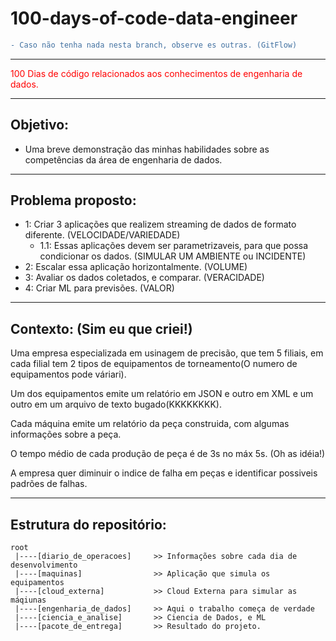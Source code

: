 # 100-days-of-code-data-engineer
```diff
- Caso não tenha nada nesta branch, observe es outras. (GitFlow)
```

---
<p style="color:red;">100 Dias de código relacionados aos conhecimentos de engenharia de dados.</p>

---
## Objetivo:

- Uma breve demonstração das minhas habilidades sobre as competências da área de engenharia de dados.

---
## Problema proposto:

- 1: Criar 3 aplicações que realizem streaming de dados de formato diferente. (VELOCIDADE/VARIEDADE)
    - 1.1: Essas aplicações devem ser parametrizaveis, para que possa condicionar os dados. (SIMULAR UM AMBIENTE ou INCIDENTE) 
- 2: Escalar essa aplicação horizontalmente. (VOLUME)
- 3: Avaliar os dados coletados, e comparar. (VERACIDADE)
- 4: Criar ML para previsões. (VALOR)


---
## Contexto: (Sim eu que criei!)

 Uma empresa especializada em usinagem de precisão, que tem 5 filiais, em cada filial tem 2 tipos de equipamentos de torneamento(O numero de equipamentos pode váriari). 

 Um dos equipamentos emite um relatório em JSON e outro em XML e um outro em um arquivo de texto bugado(KKKKKKKK).

 Cada máquina emite um relatório da peça construida, com algumas informações sobre a peça.

 O tempo médio de cada produção de peça é de 3s no máx 5s. (Oh as idéia!)

A empresa quer diminuir o indice de falha em peças e identificar possiveis padrões  de falhas.

---

## Estrutura do repositório:

```
root
 |----[diario_de_operacoes]     >> Informações sobre cada dia de desenvolvimento
 |----[maquinas]                >> Aplicação que simula os equipamentos
 |----[cloud_externa]           >> Cloud Externa para simular as máqiunas
 |----[engenharia_de_dados]     >> Aqui o trabalho começa de verdade
 |----[ciencia_e_analise]       >> Ciencia de Dados, e ML
 |----[pacote_de_entrega]       >> Resultado do projeto.
```
